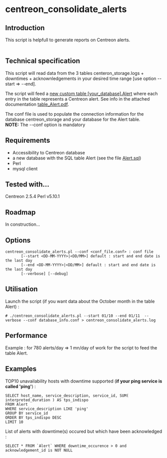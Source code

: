 # centreon_consolidate_alerts

## Introduction
This script is helpfull to generate reports on Centreon alerts. <br> <br>

## Technical specification
This script will read data from the 3 tables centeron_storage.logs + downtimes + acknownledgements in your desired time range [use option --start => --end].
<br>

The script will feed a [new custom table [your_database].Alert](https://github.com/sgaudart/centreon_consolidate_alerts/blob/master/Alert.sql) where each entry in the table represents a Centreon alert. See info in the attached documentation [table_Alert.pdf](https://github.com/sgaudart/centreon_consolidate_alerts/blob/master/table_Alert.pdf).
<br>

The conf file is used to populate the connection information for the database centreon_storage and your database for the Alert table. <br>
**NOTE:** The --conf option is mandatory

## Requirements

  - Accessibility to Centreon database
  - a new database with the SQL table Alert (see the file [Alert.sql](https://github.com/sgaudart/centreon_consolidate_alerts/blob/master/Alert.sql))
  - Perl
  - mysql client

## Tested with...

Centreon 2.5.4
Perl v5.10.1

## Roadmap

In construction...

## Options
```erb
centreon_consolidate_alerts.pl --conf <conf_file.conf> : conf file
       [--start <DD-MM-YYYY>|<DD/MM>] default : start and end date is the last day
       [--end <DD-MM-YYYY>|<DD/MM>] default : start and end date is the last day
       [--verbose] [--debug]
```

## Utilisation 

Launch the script (if you want data about the October month in the table Alert) :
```erb
# ./centreon_consolidate_alerts.pl --start 01/10 --end 01/11  --verbose --conf database_info.conf > centreon_consolidate_alerts.log
```

## Performance

Example : for 780 alerts/day => 1 mn/day of work for the script to feed the table Alert.

## Examples 

TOP10 unavailability hosts with downtime supported (**if your ping service is called 'ping'**) :
```erb
SELECT host_name, service_description, service_id, SUM( interpreted_duration ) AS tps_indispo
FROM Alert
WHERE service_description LIKE 'ping'
GROUP BY service_id
ORDER BY tps_indispo DESC
LIMIT 10
```

List of alerts with downtime(s) occured but which have been acknowledged  :
```erb
SELECT * FROM `Alert` WHERE downtime_occurence > 0 and acknowledgement_id is NOT NULL
```
